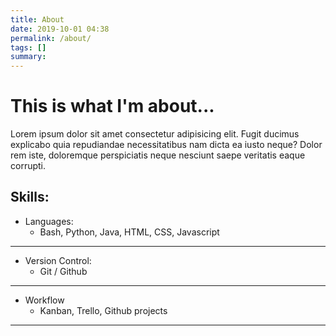 ```yaml
---
title: About
date: 2019-10-01 04:38
permalink: /about/
tags: []
summary: 
---
```


<h1 class="current"> This is what I'm about...</h1>

Lorem ipsum dolor sit amet consectetur adipisicing elit. Fugit ducimus explicabo quia repudiandae necessitatibus nam dicta ea iusto neque? Dolor rem iste, doloremque perspiciatis neque nesciunt saepe veritatis eaque corrupti.

## Skills:

* Languages:
    * Bash, Python, Java, HTML, CSS, Javascript

___

* Version Control:
    * Git / Github

___

* Workflow
    * Kanban, Trello, Github projects

___